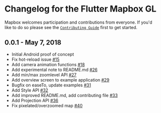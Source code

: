 # Changelog for the Flutter Mapbox GL
Mapbox welcomes participation and contributions from everyone.  If you'd like to do so please see the [`Contributing Guide`](https://github.com/mapbox/flutter-mapbox-gl/blob/master/CONTRIBUTING.md) first to get started.

## 0.0.1 - May 7, 2018
 - Initial Android proof of concept
 - Fix hot-reload issue [#15](https://github.com/mapbox/flutter-mapbox-gl/pull/15)
 - Add camera animation functions [#18](https://github.com/mapbox/flutter-mapbox-gl/pull/18)
 - Add experimental note to README.md [#26](https://github.com/mapbox/flutter-mapbox-gl/pull/26)
 - Add min/max zoomlevel API [#27](https://github.com/mapbox/flutter-mapbox-gl/pull/27)
 - Add overview screen to example application [#29](https://github.com/mapbox/flutter-mapbox-gl/pull/29)
 - Bugfix on easeTo, update examples [#31](https://github.com/mapbox/flutter-mapbox-gl/pull/31)
 - Add Style API [#32](https://github.com/mapbox/flutter-mapbox-gl/pull/32)
 - Add improved README.md, add contributing file [#33](https://github.com/mapbox/flutter-mapbox-gl/pull/33)
 - Add Projection API [#36](https://github.com/mapbox/flutter-mapbox-gl/pull/36)
 - Fix pixelated/overzoomed map [#40](https://github.com/mapbox/flutter-mapbox-gl/pull/40)
